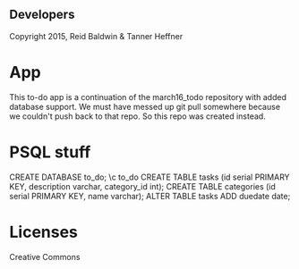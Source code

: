 ## Developers
Copyright 2015, Reid Baldwin & Tanner Heffner

# App
This to-do app is a continuation of the march16_todo repository with added database support.
We must have messed up git pull somewhere because we couldn't push back to that repo.
So this repo was created instead.

# PSQL stuff
CREATE DATABASE to_do;
\c to_do
CREATE TABLE tasks (id serial PRIMARY KEY, description varchar, category_id int);
CREATE TABLE categories (id serial PRIMARY KEY, name varchar);
ALTER TABLE tasks ADD duedate date;

# Licenses
Creative Commons
